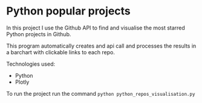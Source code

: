# Python popular projects

In this project I use the Github API to find and visualise the most starred Python projects in Github.

This program automatically creates and api call and processes the results in a barchart with clickable links to each repo.

Technologies used:

- Python
- Plotly

To run the project run the command
`python python_repos_visualisation.py`
